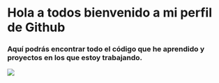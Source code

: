 # Hola a todos bienvenido a mi perfil de Github


### Aquí podrás encontrar todo el código que he aprendido y proyectos en los que estoy trabajando.

![](https://www.google.com/url?sa=i&url=https%3A%2F%2Fwww.educaciontrespuntocero.com%2Feducacion-superior%2Fprogramador-carrera%2F&psig=AOvVaw2Ycw3U33_7Fvr8k1unmwqa&ust=1668205652364000&source=images&cd=vfe&ved=0CBAQjRxqFwoTCNCdsb7UpPsCFQAAAAAdAAAAABAD)
